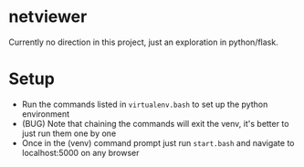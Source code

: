 # netviewer

Currently no direction in this project, just an exploration in python/flask.

# Setup
- Run the commands listed in `virtualenv.bash` to set up the python environment
- (BUG) Note that chaining the commands will exit the venv, it's better to just run them one by one
- Once in the (venv) command prompt just run `start.bash` and navigate to localhost:5000 on any browser

